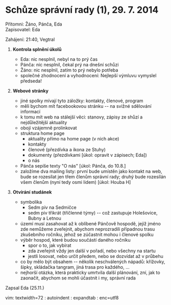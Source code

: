 Schůze správní rady (1), 29. 7. 2014
=========================
Přítomni: Žáno, Pánča, Eda  
Zapisovatel: Eda  

Zahájení: 21:40, Vegtral

1. **Kontrola splnění úkolů**  
    - Eda: nic nesplnil, nebyl na to prý čas
	- Pánča: nic nesplnil, čekal prý na dnešní schůzi
    - Žáno: nic nesplnil, zatím to prý nebylo potřeba
    - společné zhodnocení a vyhodnocení: Nejlepší výmluvu vymyslel
      předseda!

2. **Webové stránky**  
    - jiné spolky mívají tyto záložky: kontakty, členové, program
    - měli bychom mít facebookovou stránku -- na svižné sdělování
      informací
    - k tomu mít web na stálejší věci: stanovy, zápisy ze shůzí
      a nejdůležitější aktuality
    - obojí vzájemně prolinkovat
    - struktura home page
        - aktuality přímo na home page (v nich akce)
        - kontakty
        - členové (přezdívka a ikona ze Stuhy)
        - dokumenty (přezdívkami [úkol: opravit v zápisech; Eda])
        - o nás
    - Pánča sepíše texty "O nás" [úkol: Pánča, do 10.8.]
    - založíme dva mailing listy: první bude umístěn jako kontakt na
      web, bude se rozesílat jen třem členům správní rady; druhý bude
      rozesílán všem členům (nyní tedy osmi lidem) [úkol: Houba H]

3. **Otvírání studánek**  
    - symbolika
        - Sedm piv na Sedmičce
        - sedm piv třikrát (tříčlenné týmy) -- což zastupuje Holešovice,
          Bubny a Letnou
    - území musí zasahovat až k oblíbené Pánčově hospodě, jejíž jméno
      zde nemůžeme zveřejnit, abychom neprozradili případnou trasu
      zkušebního ročníku, jehož se zúčastnit mohou i členové spolku
    - výběr hospod, které budou součástí daného ročníku
        - spor o to, jak vybírat
        - zda zveřejnit vždy jen další v pořadí, nebo všechny na startu
        - jestli losovat, nebo určit předem, nebo se dozvídat až
          v průbehu
    - co by mělo být obsahem -- několik neschválených nápadů: křížovky,
      šipky, skládačka tangram, jiná trasa pro každého, ...
    - nejhorší otázka, která prakticky umrtvila další plánování, zní,
      jak to zaonačit, abychom se mohli účastnit i my, správní rada

Zapsal Eda (25.11.)

 vim: textwidth=72 : autoindent : expandtab :
 enc=utf8
